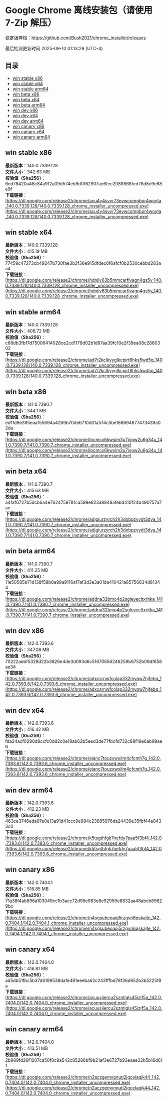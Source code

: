 # Google Chrome 离线安装包（请使用 7-Zip 解压）
稳定版存档：<https://github.com/Bush2021/chrome_installer/releases>

最后检测更新时间
2025-09-10 01:13:29 (UTC-4)

## 目录
* [win stable x86](https://github.com/Bush2021/chrome_installer?tab=readme-ov-file#win-stable-x86)
* [win stable x64](https://github.com/Bush2021/chrome_installer?tab=readme-ov-file#win-stable-x64)
* [win stable arm64](https://github.com/Bush2021/chrome_installer?tab=readme-ov-file#win-stable-arm64)
* [win beta x86](https://github.com/Bush2021/chrome_installer?tab=readme-ov-file#win-beta-x86)
* [win beta x64](https://github.com/Bush2021/chrome_installer?tab=readme-ov-file#win-beta-x64)
* [win beta arm64](https://github.com/Bush2021/chrome_installer?tab=readme-ov-file#win-beta-arm64)
* [win dev x86](https://github.com/Bush2021/chrome_installer?tab=readme-ov-file#win-dev-x86)
* [win dev x64](https://github.com/Bush2021/chrome_installer?tab=readme-ov-file#win-dev-x64)
* [win dev arm64](https://github.com/Bush2021/chrome_installer?tab=readme-ov-file#win-dev-arm64)
* [win canary x86](https://github.com/Bush2021/chrome_installer?tab=readme-ov-file#win-canary-x86)
* [win canary x64](https://github.com/Bush2021/chrome_installer?tab=readme-ov-file#win-canary-x64)
* [win canary arm64](https://github.com/Bush2021/chrome_installer?tab=readme-ov-file#win-canary-arm64)

## win stable x86
**最新版本**：140.0.7339.128  
**文件大小**：342.63 MB  
**校验值（Sha256）**：6ed78420a48c84a9f2a09d574eb9d0f62907ae6fec2089868fed78d8e9e88e9f  
**下载链接**：[https://dl.google.com/release2/chrome/acu4y4svyr73evwcompbor4woyta_140.0.7339.128/140.0.7339.128_chrome_installer_uncompressed.exe](https://dl.google.com/release2/chrome/acu4y4svyr73evwcompbor4woyta_140.0.7339.128/140.0.7339.128_chrome_installer_uncompressed.exe)  

## win stable x64
**最新版本**：140.0.7339.128  
**文件大小**：415.19 MB  
**校验值（Sha256）**：77459c47273cb49247b730fae3b2f36e915dfdec6f6afcf0b2530cebbd283aa4  
**下载链接**：[https://dl.google.com/release2/chrome/hdnjiv63b5mmcarflvagn4gs5y_140.0.7339.128/140.0.7339.128_chrome_installer_uncompressed.exe](https://dl.google.com/release2/chrome/hdnjiv63b5mmcarflvagn4gs5y_140.0.7339.128/140.0.7339.128_chrome_installer_uncompressed.exe)  

## win stable arm64
**最新版本**：140.0.7339.128  
**文件大小**：406.72 MB  
**校验值（Sha256）**：c68db3fbf7d75006414028ce2cd1179d02b1d87aa39fc10e2f39ea08c2860302  
**下载链接**：[https://dl.google.com/release2/chrome/ad7r2kclkyyglkcpirt6hks5wd5q_140.0.7339.128/140.0.7339.128_chrome_installer_uncompressed.exe](https://dl.google.com/release2/chrome/ad7r2kclkyyglkcpirt6hks5wd5q_140.0.7339.128/140.0.7339.128_chrome_installer_uncompressed.exe)  

## win beta x86
**最新版本**：141.0.7390.7  
**文件大小**：344.1 MB  
**校验值（Sha256）**：ed11d9e395eaaf55694a4269b70de6710d01a574c5be188694877473439a02da  
**下载链接**：[https://dl.google.com/release2/chrome/lpcmcx6kwsim3u7ivpw2u6g34u_141.0.7390.7/141.0.7390.7_chrome_installer_uncompressed.exe](https://dl.google.com/release2/chrome/lpcmcx6kwsim3u7ivpw2u6g34u_141.0.7390.7/141.0.7390.7_chrome_installer_uncompressed.exe)  

## win beta x64
**最新版本**：141.0.7390.7  
**文件大小**：415.63 MB  
**校验值（Sha256）**：a4faf6727b5dcb6a4e7624759781ca599e823a8948afebd410f24b490757a7ae  
**下载链接**：[https://dl.google.com/release2/chrome/adjgiurzyrch2h3dobpzvydt3dya_141.0.7390.7/141.0.7390.7_chrome_installer_uncompressed.exe](https://dl.google.com/release2/chrome/adjgiurzyrch2h3dobpzvydt3dya_141.0.7390.7/141.0.7390.7_chrome_installer_uncompressed.exe)  

## win beta arm64
**最新版本**：141.0.7390.7  
**文件大小**：411.25 MB  
**校验值（Sha256）**：11e50585b71d138f59b0a99a9116af7af3d3e3a01da410421a85756834d81344  
**下载链接**：[https://dl.google.com/release2/chrome/addna32bmo4p2sgleyecltxritka_141.0.7390.7/141.0.7390.7_chrome_installer_uncompressed.exe](https://dl.google.com/release2/chrome/addna32bmo4p2sgleyecltxritka_141.0.7390.7/141.0.7390.7_chrome_installer_uncompressed.exe)  

## win dev x86
**最新版本**：142.0.7393.6  
**文件大小**：347.08 MB  
**校验值（Sha256）**：70222aebf5328d22b3826e4de3d093d6c51670656246259b6752b09df658ae34  
**下载链接**：[https://dl.google.com/release2/chrome/adxcsrnwfcolap332myqw7hjfebq_142.0.7393.6/142.0.7393.6_chrome_installer_uncompressed.exe](https://dl.google.com/release2/chrome/adxcsrnwfcolap332myqw7hjfebq_142.0.7393.6/142.0.7393.6_chrome_installer_uncompressed.exe)  

## win dev x64
**最新版本**：142.0.7393.6  
**文件大小**：416.42 MB  
**校验值（Sha256）**：fda24acf0290d8ccfc0dd2c0e18ab62b5eed3de77fbcfd732c88f19e6ab99ae6  
**下载链接**：[https://dl.google.com/release2/chrome/ejanc7touzxwxilm4cfcmh7g_142.0.7393.6/142.0.7393.6_chrome_installer_uncompressed.exe](https://dl.google.com/release2/chrome/ejanc7touzxwxilm4cfcmh7g_142.0.7393.6/142.0.7393.6_chrome_installer_uncompressed.exe)  

## win dev arm64
**最新版本**：142.0.7393.6  
**文件大小**：412.23 MB  
**校验值（Sha256）**：463ce3746eda97e0e13a91d41ccc9e984c23685976da24439e35fbf44a0433c0  
**下载链接**：[https://dl.google.com/release2/chrome/k5tsgthfgk7nefdy7paa5f3bf4_142.0.7393.6/142.0.7393.6_chrome_installer_uncompressed.exe](https://dl.google.com/release2/chrome/k5tsgthfgk7nefdy7paa5f3bf4_142.0.7393.6/142.0.7393.6_chrome_installer_uncompressed.exe)  

## win canary x86
**最新版本**：142.0.7404.1  
**文件大小**：516.85 MB  
**校验值（Sha256）**：71a38f4ab896a103049cc1b3acc72d95e983e8e92959e8832aa48abcb89629bc  
**下载链接**：[https://dl.google.com/release2/chrome/n4sgsubeoaqj5rzgvn6qskajte_142.0.7404.1/142.0.7404.1_chrome_installer_uncompressed.exe](https://dl.google.com/release2/chrome/n4sgsubeoaqj5rzgvn6qskajte_142.0.7404.1/142.0.7404.1_chrome_installer_uncompressed.exe)  

## win canary x64
**最新版本**：142.0.7404.0  
**文件大小**：416.81 MB  
**校验值（Sha256）**：ad5db51fbc5b37d6199538dafe481eeeba62c243fffbd78f36d652b3b5225f8a  
**下载链接**：[https://dl.google.com/release2/chrome/acuusjjercu2szntigls45izjf5a_142.0.7404.0/142.0.7404.0_chrome_installer_uncompressed.exe](https://dl.google.com/release2/chrome/acuusjjercu2szntigls45izjf5a_142.0.7404.0/142.0.7404.0_chrome_installer_uncompressed.exe)  

## win canary arm64
**最新版本**：142.0.7404.0  
**文件大小**：413.51 MB  
**校验值（Sha256）**：2b989fd26f1207ca50f0c9a542c85286bf9b21af3e6727b93eaae32b5b16d611  
**下载链接**：[https://dl.google.com/release2/chrome/n2aczgemvgnutj2jqcelaqjk44_142.0.7404.0/142.0.7404.0_chrome_installer_uncompressed.exe](https://dl.google.com/release2/chrome/n2aczgemvgnutj2jqcelaqjk44_142.0.7404.0/142.0.7404.0_chrome_installer_uncompressed.exe)  

